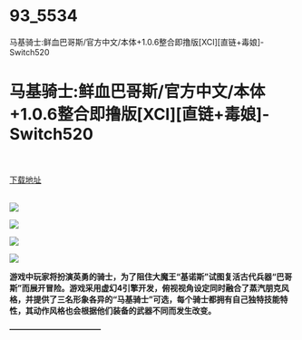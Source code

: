 # 93_5534
马基骑士:鲜血巴哥斯/官方中文/本体+1.0.6整合即撸版[XCI][直链+毒娘]-Switch520
# 马基骑士:鲜血巴哥斯/官方中文/本体+1.0.6整合即撸版[XCI][直链+毒娘]-Switch520
 <br/></br>
[下载地址](https://www.switch520.cc/article/5534 "下载地址")
<br/></br>

<p><span><strong><img src="https://ae01.alicdn.com/kf/U3ca0dc31225e47298fee6f3513bd4174X.jpg"></strong></span></p>
<p><span><strong><img src="https://ae01.alicdn.com/kf/U2a5391b6655c4bf39c381717c3269997Z.jpg"></strong></span></p>
<p><span><strong><img src="https://ae01.alicdn.com/kf/U6cb554860fd24f48b6f2163388f4e1e7F.jpg"></strong></span></p>
<p><span><strong><img src="https://ae01.alicdn.com/kf/Ucc2188ae34a9471d87413047ec19b7a16.jpg"></strong></span></p>
<p></p>
<p><span><strong>游戏中玩家将扮演英勇的骑士，为了阻住大魔王“基诺斯”试图复活古代兵器“巴哥斯”而展开冒险。游戏采用虚幻4引擎开发，俯视视角设定同时融合了蒸汽朋克风格，并提供了三名形象各异的“马基骑士”可选，每个骑士都拥有自己独特技能特性，其动作风格也会根据他们装备的武器不同而发生改变。</strong></span></p>
<p><span><strong>———————————–</strong></span></p>
